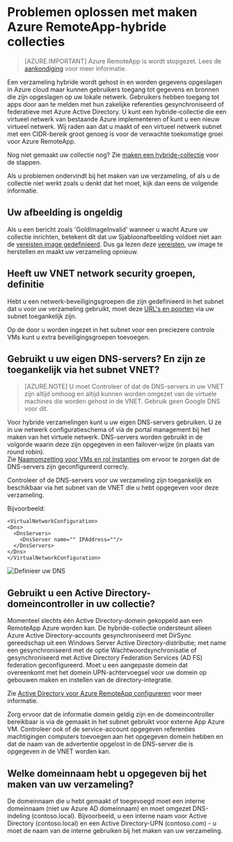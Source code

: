 
<properties
    pageTitle="Problemen maken RemoteApp-hybride collecties | Microsoft Azure"
    description="Informatie over hoe u problemen met RemoteApp-hybride collectie maken"
    services="remoteapp"
    documentationCenter=""
    authors="vkbucha"
    manager="mbaldwin" />

<tags
    ms.service="remoteapp"
    ms.workload="compute"
    ms.tgt_pltfrm="na"
    ms.devlang="na"
    ms.topic="article"
    ms.date="08/15/2016"
    ms.author="elizapo" />



# <a name="troubleshoot-creating-azure-remoteapp-hybrid-collections"></a>Problemen oplossen met maken Azure RemoteApp-hybride collecties

> [AZURE.IMPORTANT]
> Azure RemoteApp is wordt stopgezet. Lees de [aankondiging](https://go.microsoft.com/fwlink/?linkid=821148) voor meer informatie.

Een verzameling hybride wordt gehost in en worden gegevens opgeslagen in Azure cloud maar kunnen gebruikers toegang tot gegevens en bronnen die zijn opgeslagen op uw lokale netwerk. Gebruikers hebben toegang tot apps door aan te melden met hun zakelijke referenties gesynchroniseerd of federatieve met Azure Active Directory. U kunt een hybride-collectie die een virtueel netwerk van bestaande Azure implementeren of kunt u een nieuw virtueel netwerk. Wij raden aan dat u maakt of een virtueel netwerk subnet met een CIDR-bereik groot genoeg is voor de verwachte toekomstige groei voor Azure RemoteApp.

Nog niet gemaakt uw collectie nog? Zie [maken een hybride-collectie](remoteapp-create-hybrid-deployment.md) voor de stappen.

Als u problemen ondervindt bij het maken van uw verzameling, of als u de collectie niet werkt zoals u denkt dat het moet, kijk dan eens de volgende informatie.

## <a name="your-image-is-invalid"></a>Uw afbeelding is ongeldig ##
Als u een bericht zoals 'GoldImageInvalid' wanneer u wacht Azure uw collectie inrichten, betekent dit dat uw Sjabloonafbeelding voldoet niet aan de [vereisten image gedefinieerd](remoteapp-imagereqs.md). Dus ga lezen deze [vereisten](remoteapp-imagereqs.md), uw image te herstellen en maakt uw verzameling opnieuw.



## <a name="does-your-vnet-have-network-security-groups-defined"></a>Heeft uw VNET network security groepen, definitie ##
Hebt u een netwerk-beveiligingsgroepen die zijn gedefinieerd in het subnet dat u voor uw verzameling gebruikt, moet deze [URL's en poorten](remoteapp-ports.md) via uw subnet toegankelijk zijn.

Op de door u worden ingezet in het subnet voor een preciezere controle VMs kunt u extra beveiligingsgroepen toevoegen.

## <a name="are-you-using-your-own-dns-servers-and-are-they-accessible-from-your-vnet-subnet"></a>Gebruikt u uw eigen DNS-servers? En zijn ze toegankelijk via het subnet VNET? ##
>[AZURE.NOTE] U moet Controleer of dat de DNS-servers in uw VNET zijn altijd omhoog en altijd kunnen worden omgezet van de virtuele machines die worden gehost in de VNET. Gebruik geen Google DNS voor dit.


Voor hybride verzamelingen kunt u uw eigen DNS-servers gebruiken. U ze in uw netwerk configuratieschema of via de portal management bij het maken van het virtuele netwerk. DNS-servers worden gebruikt in de volgorde waarin deze zijn opgegeven in een failover-wijze (in plaats van round robin).  
Zie [Naamomzetting voor VMs en rol instanties](../virtual-network/virtual-networks-name-resolution-for-vms-and-role-instances.md) om ervoor te zorgen dat de DNS-servers zijn geconfigureerd correcly.

Controleer of de DNS-servers voor uw verzameling zijn toegankelijk en beschikbaar via het subnet van de VNET die u hebt opgegeven voor deze verzameling.

Bijvoorbeeld:

    <VirtualNetworkConfiguration>
    <Dns>
      <DnsServers>
        <DnsServer name="" IPAddress=""/>
      </DnsServers>
    </Dns>
    </VirtualNetworkConfiguration>

![Definieer uw DNS](./media/remoteapp-hybridtrouble/dnsvpn.png)

## <a name="are-you-using-an-active-directory-domain-controller-in-your-collection"></a>Gebruikt u een Active Directory-domeincontroller in uw collectie? ##
Momenteel slechts één Active Directory-domein gekoppeld aan een RemoteApp Azure worden kan. De hybride-collectie ondersteunt alleen Azure Active Directory-accounts gesynchroniseerd met DirSync gereedschap uit een Windows Server Active Directory-distributie; met name een gesynchroniseerd met de optie Wachtwoordsynchronisatie of gesynchroniseerd met Active Directory Federation Services (AD FS) federation geconfigureerd. Moet u een aangepaste domein dat overeenkomt met het domein UPN-achtervoegsel voor uw domein op gebouwen maken en instellen van de directory-integratie.

Zie [Active Directory voor Azure RemoteApp configureren](remoteapp-ad.md) voor meer informatie.

Zorg ervoor dat de informatie domein geldig zijn en de domeincontroller bereikbaar is via de gemaakt in het subnet gebruikt voor externe App Azure VM. Controleer ook of de service-account opgegeven referenties machtigingen computers toevoegen aan het opgegeven domein hebben en dat de naam van de advertentie opgelost in de DNS-server die is opgegeven in de VNET worden kan.

## <a name="what-domain-name-did-you-specify-when-you-created-your-collection"></a>Welke domeinnaam hebt u opgegeven bij het maken van uw verzameling? ##

De domeinnaam die u hebt gemaakt of toegevoegd moet een interne domeinnaam (niet uw Azure AD domeinnaam) en moet omgezet DNS-indeling (contoso.local). Bijvoorbeeld, u een interne naam voor Active Directory (contoso.local) en een Active Directory-UPN (contoso.com) - u moet de naam van de interne gebruiken bij het maken van uw verzameling.
